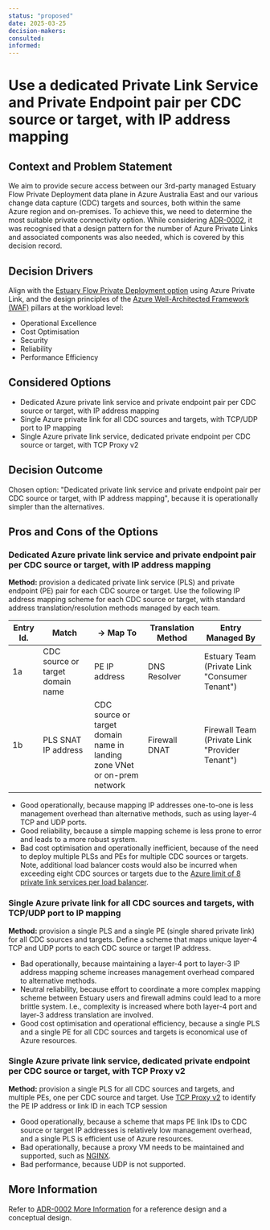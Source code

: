 ```yaml
---
status: "proposed"
date: 2025-03-25
decision-makers: 
consulted: 
informed: 
---
```


# Use a dedicated Private Link Service and Private Endpoint pair per CDC source or target, with IP address mapping

## Context and Problem Statement

We aim to provide secure access between our 3rd-party managed Estuary Flow Private Deployment data plane in Azure Australia East and our various change data capture (CDC) targets and sources, both within the same Azure region and on-premises. To achieve this, we need to determine the most suitable private connectivity option. While considering [ADR-0002](0002-use-private-link-services-in-hub-vnet.md), it was recognised that a design pattern for the number of Azure Private Links and associated components was also needed, which is covered by this decision record.

## Decision Drivers

Align with the [Estuary Flow Private Deployment option](https://docs.estuary.dev/getting-started/deployment-options/#private-deployment) using Azure Private Link, and the design principles of the [Azure Well-Architected Framework (WAF)](https://learn.microsoft.com/en-us/azure/well-architected/pillars) pillars at the workload level:

* Operational Excellence
* Cost Optimisation
* Security
* Reliability
* Performance Efficiency

## Considered Options

* Dedicated Azure private link service and private endpoint pair per CDC source or target, with IP address mapping
* Single Azure private link for all CDC sources and targets, with TCP/UDP port to IP mapping
* Single Azure private link service, dedicated private endpoint per CDC source or target, with TCP Proxy v2

## Decision Outcome

Chosen option: "Dedicated private link service and private endpoint pair per CDC source or target, with IP address mapping", because it is operationally simpler than the alternatives.

## Pros and Cons of the Options

### Dedicated Azure private link service and private endpoint pair per CDC source or target, with IP address mapping

**Method:** provision a dedicated private link service (PLS) and private endpoint (PE) pair for each CDC source or target. Use the following IP address mapping scheme for each CDC source or target, with standard address translation/resolution methods managed by each team.

|Entry Id.| Match                         | -> Map To                       | Translation Method | Entry Managed By |
|---------|-------------------------------|---------------------------------|--------------------|------------------|
| 1a      | CDC source or target domain name | PE IP address                   | DNS Resolver       | Estuary Team </br>(Private Link "Consumer Tenant") |
| 1b      | PLS SNAT IP address           | CDC source or target domain name in </br>landing zone VNet or on-prem network | Firewall DNAT | Firewall Team </br>(Private Link "Provider Tenant") |

* Good operationally, because mapping IP addresses one-to-one is less management overhead than alternative methods, such as using layer-4 TCP and UDP ports.
* Good reliability, because a simple mapping scheme is less prone to error and leads to a more robust system.
* Bad cost optimisation and operationally inefficient, because of the need to deploy multiple PLSs and PEs for multiple CDC sources or targets. Note, additional load balancer costs would also be incurred when exceeding eight CDC sources or targets due to the [Azure limit of 8 private link services per load balancer](https://learn.microsoft.com/en-us/azure/azure-resource-manager/management/azure-subscription-service-limits#azure-private-link-limits).

### Single Azure private link for all CDC sources and targets, with TCP/UDP port to IP mapping

**Method:** provision a single PLS and a single PE (single shared private link) for all CDC sources and targets. Define a scheme that maps unique layer-4 TCP and UDP ports to each CDC source or target IP address.

* Bad operationally, because maintaining a layer-4 port to layer-3 IP address mapping scheme increases management overhead compared to alternative methods. <!-- to-do: check with Estuary team if specifying ports is even possible, e.g., inside the Flow UI -->
* Neutral reliability, because effort to coordinate a more complex mapping scheme between Estuary users and firewall admins could lead to a more brittle system. I.e., complexity is increased where both layer-4 port and layer-3 address translation are involved.
* Good cost optimisation and operational efficiency, because a single PLS and a single PE for all CDC sources and targets is economical use of Azure resources.

### Single Azure private link service, dedicated private endpoint per CDC source or target, with TCP Proxy v2

**Method:** provision a single PLS for all CDC sources and targets, and multiple PEs, one per CDC source and target. Use [TCP Proxy v2](https://learn.microsoft.com/en-us/azure/private-link/private-link-service-overview#getting-connection-information-using-tcp-proxy-v2) to identify the PE IP address or link ID in each TCP session

* Good operationally, because a scheme that maps PE link IDs to CDC source or target IP addresses is relatively low management overhead, and a single PLS is efficient use of Azure resources.
* Bad operationally, because a proxy VM needs to be maintained and supported, such as [NGINX](https://docs.nginx.com/nginx/admin-guide/load-balancer/using-proxy-protocol/).
* Bad performance, because UDP is not supported.

## More Information

Refer to [ADR-0002 More Information](0002-use-private-link-services-in-hub-vnet.md#more-information) for a reference design and a conceptual design.
